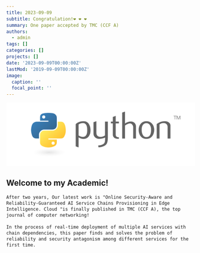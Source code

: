 ```yaml
---
title: 2023-09-09
subtitle: Congratulation!❤️ ❤️ ❤️ 
summary: One paper accepted by TMC (CCF A)
authors:
  - admin
tags: []
categories: []
projects: []
date: '2023-09-09T00:00:00Z'
lastMod: '2019-09-09T00:00:00Z'
image:
  caption: ''
  focal_point: ''
---
```


![png](./index_1_0.png)

## Welcome to my Academic!

    After two years, Our latest work is "Online Security-Aware and Reliability-Guaranteed AI Service Chains Provisioning in Edge Intelligence. Cloud "is finally published in TMC (CCF A), the top journal of computer networking! 

    In the process of real-time deployment of multiple AI services with chain dependencies, this paper finds and solves the problem of reliability and security antagonism among different services for the first time.

